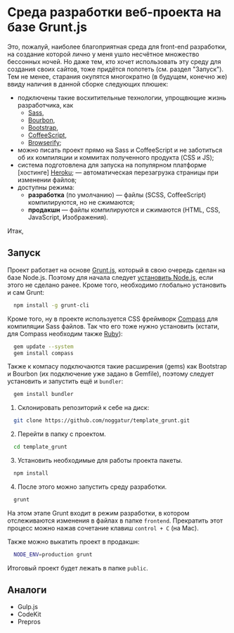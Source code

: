 # Среда разработки веб-проекта на базе Grunt.js

Это, пожалуй, наиболее благоприятная среда для front-end разработки, на создание которой лично у меня ушло несчётное множество бессонных ночей.
Но даже тем, кто хочет использовать эту среду для создания своих сайтов, тоже придётся попотеть (см. раздел "Запуск").
Тем не менее, старания окупятся многократно (в будущем, конечно же) ввиду наличия в данной сборке следующих плюшек:
- подключены такие восхитительные технологии, упрощвющие жизнь разработчика, как
  - [Sass](http://sass-lang.com/),
  - [Bourbon](http://bourbon.io/),
  - [Bootstrap](http://getbootstrap.com/),
  - [CoffeeScript](http://coffeescript.org/),
  - [Browserify](http://browserify.org/);
- можно писать проект прямо на Sass и CoffeeScript и не заботиться об их компиляции и коммитах полученного продукта (CSS и JS);
- система подготовлена для запуска на популярном платформе [хостинге] [Heroku](https://www.heroku.com/);
— автоматическая перезагрузка страницы при изменении файлов;
- доступны режима:
  - **разработка** (по умолчанию) — файлы (SCSS, CoffeeScript) компилируются, но не сжимаются;
  - **продакшн** — файлы компилируются и сжимаются (HTML, CSS, JavaScript, Изображения).

Итак,
## Запуск

Проект работает на основе [Grunt.js](http://gruntjs.com/), который в свою очередь сделан на базе Node.js.
Поэтому для начала следует [установить Node.js](https://nodejs.org/en/), если этого не сделано ранее.
Кроме того, необходимо глобально установить и сам Grunt:
```sh
  npm install -g grunt-cli
```

Кроме того, ну в проекте используется CSS фреймворк [Compass](http://compass-style.org/) для компиляции Sass файлов. Так что его тоже нужно установить (кстати, для Compass необходим также [Ruby](https://www.ruby-lang.org/ru/)):
```sh
  gem update --system
  gem install compass
```

Также к компасу подключаются такие расширения (gems) как Bootstrap и Bourbon (их подключение уже задано в Gemfile), поэтому следует установить и запустить ещё и `bundler`:
```sh
  gem install bundler
```

1. Склонировать репозиторий к себе на диск:
```sh
  git clone https://github.com/noggatur/template_grunt.git
```

2. Перейти в папку с проектом.
```sh
  cd template_grunt
```

3. Установить необходимые для работы проекта пакеты.
```sh
  npm install
```

4. После этого можно запустить среду разработки.
```sh
  grunt
```

На этом этапе Grunt входит в режим разработки, в котором отслеживаются изменения в файлах в папке `frontend`.
Прекратить этот процесс можно нажав сочетание клавиш `control + C` (на Мас).

Также можно выкатить проект в продакшн:
```sh
  NODE_ENV=production grunt
```

Итоговый проект будет лежать в папке `public`.

## Аналоги
- Gulp.js
- CodeKit
- Prepros
